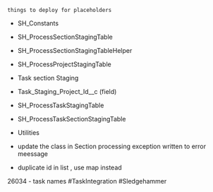 ```ad-note
things to deploy for placeholders
```

- SH_Constants
- SH_ProcessSectionStagingTable
- SH_ProcessSectionStagingTableHelper
- SH_ProcessProjectStagingTable
- Task section Staging 
- Task_Staging_Project_Id__c (field)
- SH_ProcessTaskStagingTable
- SH_ProcessTaskSectionStagingTable
- Utilities


- update the class in Section processing exception written to error meessage
- duplicate id in list , use map instead

26034 - task names
#TaskIntegration #Sledgehammer 